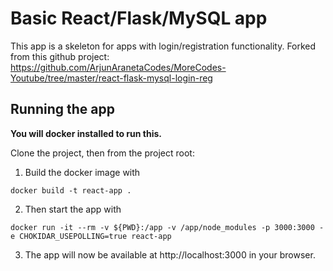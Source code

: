 # Basic React/Flask/MySQL app

This app is a skeleton for apps with login/registration functionality.
Forked from this github project: https://github.com/ArjunAranetaCodes/MoreCodes-Youtube/tree/master/react-flask-mysql-login-reg

## Running the app

**You will docker installed to run this.**

Clone the project, then from the project root:
1. Build the docker image with

`docker build -t react-app .`

2. Then start the app with

`docker run -it --rm -v ${PWD}:/app -v /app/node_modules -p 3000:3000 -e CHOKIDAR_USEPOLLING=true react-app`

3. The app will now be available at http://localhost:3000 in your browser.

